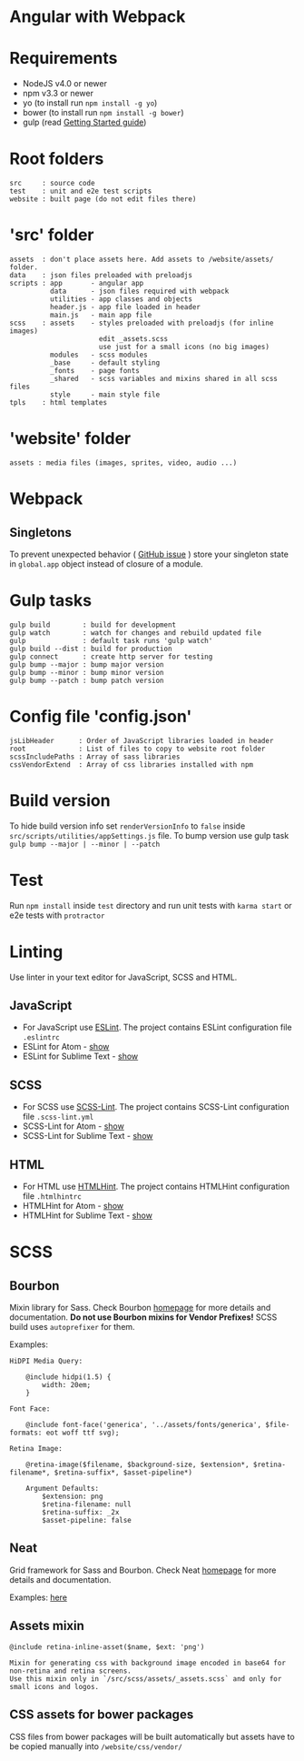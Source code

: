 # Angular with Webpack

# Requirements
- NodeJS v4.0 or newer
- npm v3.3 or newer
- yo (to install run `npm install -g yo`)
- bower (to install run `npm install -g bower`)
- gulp (read [Getting Started guide](https://github.com/gulpjs/gulp/blob/master/docs/getting-started.md))

# Root folders
```
src     : source code
test    : unit and e2e test scripts
website : built page (do not edit files there)
```

# 'src' folder
```
assets  : don't place assets here. Add assets to /website/assets/ folder.
data    : json files preloaded with preloadjs
scripts : app       - angular app
          data      - json files required with webpack
          utilities - app classes and objects
          header.js - app file loaded in header
          main.js   - main app file
scss    : assets    - styles preloaded with preloadjs (for inline images)
                      edit _assets.scss
                      use just for a small icons (no big images)
          modules   - scss modules
          _base     - default styling
          _fonts    - page fonts
          _shared   - scss variables and mixins shared in all scss files
          style     - main style file
tpls    : html templates
```

# 'website' folder
```
assets : media files (images, sprites, video, audio ...)
```

# Webpack
## Singletons
To prevent unexpected behavior ( [GitHub issue](https://github.com/webpack/webpack/issues/1332) ) store your
singleton state in `global.app` object instead of closure of a module.

# Gulp tasks
```
gulp build        : build for development
gulp watch        : watch for changes and rebuild updated file
gulp              : default task runs 'gulp watch'
gulp build --dist : build for production
gulp connect      : create http server for testing
gulp bump --major : bump major version
gulp bump --minor : bump minor version
gulp bump --patch : bump patch version
```

# Config file 'config.json'
```
jsLibHeader      : Order of JavaScript libraries loaded in header               
root             : List of files to copy to website root folder
scssIncludePaths : Array of sass libraries
cssVendorExtend  : Array of css libraries installed with npm
```

# Build version
To hide build version info set `renderVersionInfo` to `false` inside `src/scripts/utilities/appSettings.js` file.
To bump version use gulp task `gulp bump --major | --minor | --patch`

# Test
Run `npm install` inside `test` directory and
run unit tests with `karma start` or e2e tests with `protractor`

# Linting
Use linter in your text editor for JavaScript, SCSS and HTML.

## JavaScript
- For JavaScript use [ESLint](http://eslint.org/). The project contains ESLint configuration file `.eslintrc`
- ESLint for Atom - [show](https://github.com/AtomLinter/linter-eslint)
- ESLint for Sublime Text - [show](https://github.com/roadhump/SublimeLinter-eslint)

## SCSS
- For SCSS use [SCSS-Lint](https://github.com/brigade/scss-lint). The project contains SCSS-Lint configuration file `.scss-lint.yml`
- SCSS-Lint for Atom - [show](https://github.com/AtomLinter/linter-scss-lint)
- SCSS-Lint for Sublime Text - [show](https://github.com/attenzione/SublimeLinter-scss-lint)

## HTML
- For HTML use [HTMLHint](https://github.com/yaniswang/HTMLHint). The project contains HTMLHint configuration file `.htmlhintrc`
- HTMLHint for Atom - [show](https://github.com/AtomLinter/linter-htmlhint)
- HTMLHint for Sublime Text - [show](https://github.com/mmaday/SublimeLinter-contrib-htmlhint)


# SCSS
## Bourbon
Mixin library for Sass. Check Bourbon [homepage](http://bourbon.io/) for more details and documentation.
**Do not use Bourbon mixins for Vendor Prefixes!** SCSS build uses `autoprefixer` for them.

Examples:
```
HiDPI Media Query:

    @include hidpi(1.5) {
        width: 20em;
    }

Font Face:

    @include font-face('generica', '../assets/fonts/generica', $file-formats: eot woff ttf svg);

Retina Image:

    @retina-image($filename, $background-size, $extension*, $retina-filename*, $retina-suffix*, $asset-pipeline*)

    Argument Defaults:
        $extension: png
        $retina-filename: null
        $retina-suffix: _2x
        $asset-pipeline: false
```

## Neat
Grid framework for Sass and Bourbon. Check Neat [homepage](http://neat.bourbon.io/) for more details and documentation.

Examples: [here](http://neat.bourbon.io/examples/)

## Assets mixin
```
@include retina-inline-asset($name, $ext: 'png')

Mixin for generating css with background image encoded in base64 for non-retina and retina screens.
Use this mixin only in `/src/scss/assets/_assets.scss` and only for small icons and logos.
```

## CSS assets for bower packages
CSS files from bower packages will be built automatically but assets have to be
copied manually into `/website/css/vendor/`
